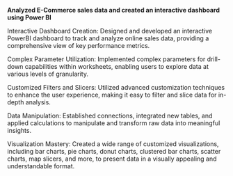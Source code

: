 **Analyzed E-Commerce sales data and created an interactive dashboard using Power BI**

Interactive Dashboard Creation: Designed and developed an interactive PowerBI dashboard to track and analyze online sales data, providing a comprehensive view of key performance metrics.
 
Complex Parameter Utilization: Implemented complex parameters for drill-down capabilities within worksheets, enabling users to explore data at various levels of granularity.

Customized Filters and Slicers: Utilized advanced customization techniques to enhance the user experience, making it easy to filter and slice data for in-depth analysis.

Data Manipulation: Established connections, integrated new tables, and applied calculations to manipulate and transform raw data into meaningful insights.

Visualization Mastery: Created a wide range of customized visualizations, including bar charts, pie charts, donut charts, clustered bar charts, scatter charts, map slicers, and more, to present data in a visually appealing and understandable format.
